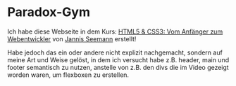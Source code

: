 # Paradox-Gym

Ich habe diese Webseite in dem Kurs: [HTML5 & CSS3: Vom Anfänger zum Webentwickler](https://www.udemy.com/course/html5-und-css3/) von [Jannis Seemann](https://www.udemy.com/user/jannis-seemann-3/) erstellt!

Habe jedoch das ein oder andere nicht explizit nachgemacht, sondern auf meine Art und Weise gelöst, in dem ich versucht habe z.B. header, 
main und footer semantisch zu nutzen, anstelle von z.B. den divs die im Video gezeigt worden waren, um flexboxen zu erstellen.

